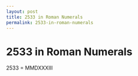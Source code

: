 ```yaml
---
layout: post
title: 2533 in Roman Numerals
permalink: 2533-in-roman-numerals
---
```


# 2533 in Roman Numerals

2533 = MMDXXXIII
